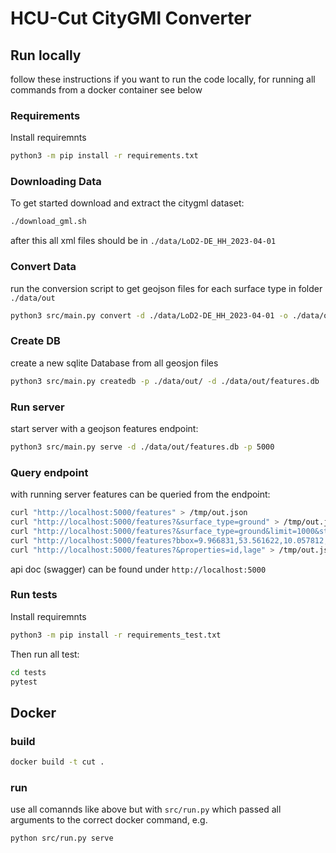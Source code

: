 # HCU-Cut CityGMl Converter

## Run locally

follow these instructions if you want to run the code locally, for running all commands from a docker container see below

### Requirements
Install requiremnts

```bash
python3 -m pip install -r requirements.txt
```

### Downloading Data

To get started download and extract the citygml dataset:

```bash
./download_gml.sh
```
after this all xml files should be in `./data/LoD2-DE_HH_2023-04-01`

### Convert Data

run the conversion script to get geojson files for each surface type in folder `./data/out`

```bash
python3 src/main.py convert -d ./data/LoD2-DE_HH_2023-04-01 -o ./data/out
```

### Create DB

create a new sqlite Database from all geosjon files

```bash
python3 src/main.py createdb -p ./data/out/ -d ./data/out/features.db
```

### Run server

start server with a geojson features endpoint:

```bash
python3 src/main.py serve -d ./data/out/features.db -p 5000
```

### Query endpoint

with running server features can be queried from the endpoint:

```bash
curl "http://localhost:5000/features" > /tmp/out.json
curl "http://localhost:5000/features?&surface_type=ground" > /tmp/out.json
curl "http://localhost:5000/features?&surface_type=ground&limit=1000&startindex=1000" > /tmp/out.json
curl "http://localhost:5000/features?bbox=9.966831,53.561622,10.057812,53.611146&surface_type=ground&limit=100" > /tmp/out.json
curl "http://localhost:5000/features?&properties=id,lage" > /tmp/out.json
```

api doc (swagger) can be found under `http://localhost:5000`

### Run tests
Install requiremnts

```bash
python3 -m pip install -r requirements_test.txt
```

Then run all test:
```bash
cd tests
pytest
```


## Docker

### build

```bash
docker build -t cut .
```

### run

use all comannds like above but with `src/run.py` which passed all arguments to the correct docker command, e.g.

```bash
python src/run.py serve
```
